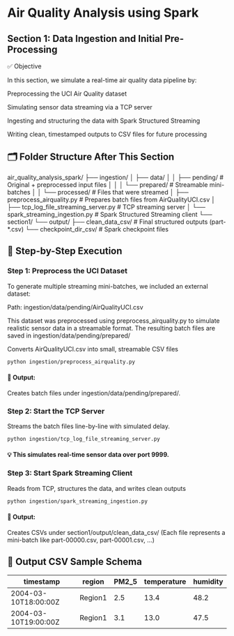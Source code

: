 # Air Quality Analysis using Spark


## Section 1: Data Ingestion and Initial Pre-Processing

✅ Objective

In this section, we simulate a real-time air quality data pipeline by:

Preprocessing the UCI Air Quality dataset

Simulating sensor data streaming via a TCP server

Ingesting and structuring the data with Spark Structured Streaming

Writing clean, timestamped outputs to CSV files for future processing

## 🗂 Folder Structure After This Section

air_quality_analysis_spark/
├── ingestion/
│   ├── data/
│   │   ├── pending/                 # Original + preprocessed input files
│   │   │   └── prepared/            # Streamable mini-batches
│   │   └── processed/              # Files that were streamed
│   ├── preprocess_airquality.py    # Prepares batch files from AirQualityUCI.csv
│   ├── tcp_log_file_streaming_server.py  # TCP streaming server
│   └── spark_streaming_ingestion.py      # Spark Structured Streaming client
└── section1/
    └── output/
        ├── clean_data_csv/         # Final structured outputs (part-*.csv)
        └── checkpoint_dir_csv/     # Spark checkpoint files


## 🧩 Step-by-Step Execution

### Step 1: Preprocess the UCI Dataset

To generate multiple streaming mini-batches, we included an external dataset:

Path: ingestion/data/pending/AirQualityUCI.csv

This dataset was preprocessed using preprocess_airquality.py to simulate realistic sensor data in a streamable format. The resulting batch files are saved in ingestion/data/pending/prepared/

Converts AirQualityUCI.csv into small, streamable CSV files

```bash
python ingestion/preprocess_airquality.py
```

#### 📁 Output:
Creates batch files under ingestion/data/pending/prepared/.

### Step 2: Start the TCP Server
Streams the batch files line-by-line with simulated delay.

``` bash
python ingestion/tcp_log_file_streaming_server.py
```
#### 💡 This simulates real-time sensor data over port 9999.

### Step 3: Start Spark Streaming Client

Reads from TCP, structures the data, and writes clean outputs

```bash
python ingestion/spark_streaming_ingestion.py
```

#### 📁 Output:
Creates CSVs under section1/output/clean_data_csv/
(Each file represents a mini-batch like part-00000.csv, part-00001.csv, ...)


## 📑 Output CSV Sample Schema

| timestamp              | region  | PM2_5 | temperature | humidity |
|------------------------|---------|-------|-------------|----------|
| 2004-03-10T18:00:00Z   | Region1 | 2.5   | 13.4        | 48.2     |
| 2004-03-10T19:00:00Z   | Region1 | 3.1   | 13.0        | 47.5     |
